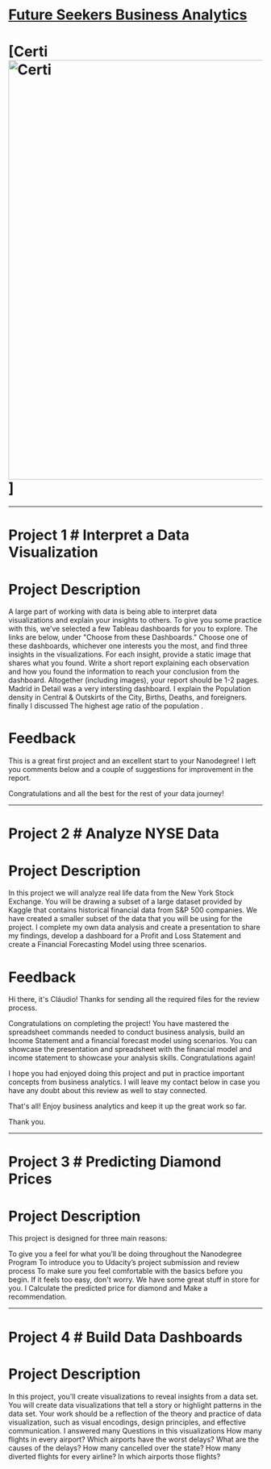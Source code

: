 


# [Future Seekers Business Analytics](https://confirm.udacity.com/XXYPSKRY)


# [Certi <img width="832" alt="Certi" src="https://user-images.githubusercontent.com/80622731/111137840-52733980-8590-11eb-8285-a062c2cc422d.png">]




----------------------------------------------------------------------




# Project 1 # Interpret a Data Visualization


# Project Description

A large part of working with data is being able to interpret data visualizations and explain your insights to others. To give you some practice with this, we’ve selected a few Tableau dashboards for you to explore. The links are below, under "Choose from these Dashboards." Choose one of these dashboards, whichever one interests you the most, and find three insights in the visualizations. For each insight, provide a static image that shares what you found. Write a short report explaining each observation and how you found the information to reach your conclusion from the dashboard. Altogether (including images), your report should be 1-2 pages.
Madrid in Detail was a very intersting dashboard. I explain the Population density in Central & Outskirts of the City, Births, Deaths, and foreigners. finally I discussed The highest age ratio of the population .


# Feedback

This is a great first project and an excellent start to your Nanodegree! 
I left you comments below and a couple of suggestions for improvement in the report.

Congratulations and all the best for the rest of your data journey!


----------------------------------------------------------------------


# Project 2 # Analyze NYSE Data



# Project Description 

In this project we will analyze real life data from the New York Stock Exchange. You will be drawing a subset of a large dataset provided by Kaggle that contains historical financial data from S&P 500 companies. We have created a smaller subset of the data that you will be using for the project.
I complete my own data analysis and create a presentation to share my findings, develop a dashboard for a Profit and Loss Statement and create a Financial Forecasting Model using three scenarios.


# Feedback


Hi there, it's Cláudio! Thanks for sending all the required files for the review process.

Congratulations on completing the project! You have mastered the spreadsheet commands needed to conduct business analysis, build an Income Statement and a financial forecast model using scenarios. You can showcase the presentation and spreadsheet with the financial model and income statement to showcase your analysis skills. Congratulations again!

I hope you had enjoyed doing this project and put in practice important concepts from business analytics. I will leave my contact below in case you have any doubt about this review as well to stay connected.

That's all! Enjoy business analytics and keep it up the great work so far.

Thank you.


----------------------------------------------------------------------


# Project 3 # Predicting Diamond Prices




# Project Description 

This project is designed for three main reasons:

To give you a feel for what you’ll be doing throughout the Nanodegree Program
To introduce you to Udacity’s project submission and review process
To make sure you feel comfortable with the basics before you begin. If it feels too easy, don't worry. We have some great stuff in store for you.
I Calculate the predicted price for diamond and Make a recommendation.



----------------------------------------------------------------------



# Project 4 # Build Data Dashboards




# Project Description 

In this project, you'll create visualizations to reveal insights from a data set. You will create data visualizations that tell a story or highlight patterns in the data set. Your work should be a reflection of the theory and practice of data visualization, such as visual encodings, design principles, and effective communication.
I answered many Questions in this visualizations 
How many flights in every airport?
Which airports have the worst delays?
What are the causes of the delays?
How many cancelled over the state?
How many diverted flights for every airline? In which airports those flights?



